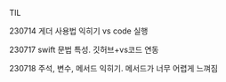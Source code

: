 TIL

230714
게더 사용법 익히기
vs code 실행

230717
swift 문법 특성. 깃허브+vs코드 연동

230718
주석, 변수, 메서드 익히기. 메서드가 너무 어렵게 느껴짐
